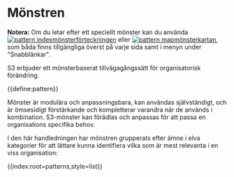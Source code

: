 # Mönstren

<only presets="jekyll">
<div class="homepage-box hp-box-green">
<p><strong>Notera:</strong> Om du letar efter ett speciellt mönster kan du använda <a href="pattern-index.html" ><img src="/icons/list-ul.svg" class="icon" alt="pattern index"/>mönsterförteckningen</a> eller <a href="map.html" ><img src="/icons/map.svg" class="icon" alt="pattern map" />mönsterkartan</a>, som båda finns tillgängliga överst på varje sida samt i menyn under "Snabblänkar".</p>
</div>
</only>

S3 erbjuder ett mönsterbaserat tillvägagångssätt för organisatorisk förändring.

{{define:pattern}}

Mönster är modulära och anpassningsbara, kan användas självständigt, och är ömsesidigt förstärkande och kompletterar varandra när de används i kombination. S3-mönster kan förädlas och anpassas för att passa en organisations specifika behov.

I den här handledningen har mönstren grupperats efter ämne i elva kategorier för att lättare kunna identifiera vilka som är mest relevanta i en viss organisation:

{{index:root=patterns,style=list}}
